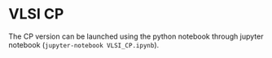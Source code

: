 # VLSI CP

The CP version can be launched using the python notebook through jupyter notebook (```jupyter-notebook VLSI_CP.ipynb```).
